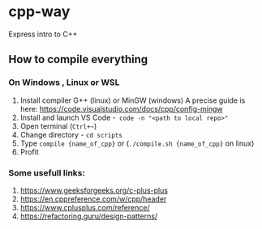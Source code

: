 # cpp-way
Express intro to C++ 

## How to compile everything

### On Windows , Linux or  WSL

1. Install compiler G++ (linux) or MinGW (windows)
	A precise guide is here: https://code.visualstudio.com/docs/cpp/config-mingw
2. Install and launch VS Code -` code -n "<path to local repo>"`
3. Open terminal (`Ctrl+~`) 
4. Change directory - `cd scripts`
5. Type `compile {name_of_cpp}` or (`./compile.sh {name_of_cpp}` on linux)
6. Profit

### Some usefull links:

1. https://www.geeksforgeeks.org/c-plus-plus
2. https://en.cppreference.com/w/cpp/header
3. https://www.cplusplus.com/reference/
4. https://refactoring.guru/design-patterns/
